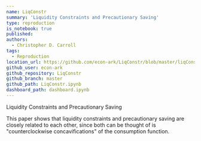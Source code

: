```yaml
---
name: LiqConstr
summary: 'Liquidity Constraints and Precautionary Saving'
type: reproduction
is_notebook: true
published:
authors:
  - Christopher D. Carroll
tags:
  - Reproduction
location_url: https://github.com/econ-ark/LiqConstr/blob/master/liqConstr.ipynb
github_user: econ-ark
github_repository: LiqConstr
github_branch: master
github_path: LiqConstr.ipynb
dashboard_path: dashboard.ipynb
---
```


Liquidity Constraints and Precautionary Saving

This paper shows that liquidity constraints and precautionary saving are closely related to each other, since both can be thought of is "counterclockwise concavifications" of the consumption function.
